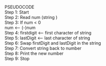 PSEUDOCODE  
Step 1: Start    
Step 2: Read num (string )  
Step 3: If num < 0  
             num <-- (-)num   
Step 4: firstdigit <-- first     character of string   
Step 5: lastDigit <-- last              character of string   
Step 6: Swap firstDigit and lastDigit in the string    
Step 7: Convert string back to number   
Step 8: Print the new number   
Step 9: Stop  
 
